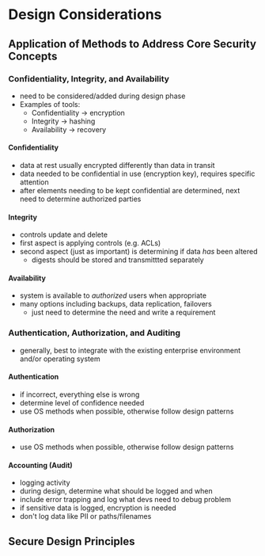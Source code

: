 # Design Considerations

## Application of Methods to Address Core Security Concepts

### Confidentiality, Integrity, and Availability
- need to be considered/added during design phase
- Examples of tools:
  - Confidentiality -> encryption
  - Integrity -> hashing
  - Availability -> recovery

#### Confidentiality
- data at rest usually encrypted differently than data in transit
- data needed to be confidential in use (encryption key), requires specific attention
- after elements needing to be kept confidential are determined, next need to determine authorized parties

#### Integrity
- controls update and delete
- first aspect is applying controls (e.g. ACLs)
- second aspect (just as important) is determining if data _has_ been altered
  - digests should be stored and transmittted separately

#### Availability
- system is available to _authorized_ users when appropriate
- many options including backups, data replication, failovers
  - just need to determine the need and write a requirement

### Authentication, Authorization, and Auditing
- generally, best to integrate with the existing enterprise environment and/or operating system

#### Authentication
- if incorrect, everything else is wrong
- determine level of confidence needed
- use OS methods when possible, otherwise follow design patterns

#### Authorization
- use OS methods when possible, otherwise follow design patterns

#### Accounting (Audit)
- logging activity
- during design, determine what should be logged and when
- include error trapping and log what devs need to debug problem
- if sensitive data is logged, encryption is needed
- don't log data like PII or paths/filenames

## Secure Design Principles
